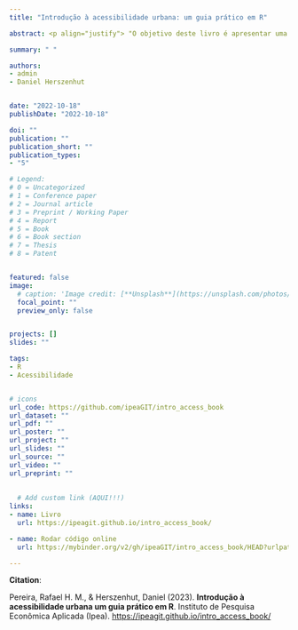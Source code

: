 ```yaml
---
title: "Introdução à acessibilidade urbana: um guia prático em R"

abstract: <p align="justify"> "O objetivo deste livro é apresentar uma introdução sobre os conceitos e habilidades práticas necessárias para fazer estudos e avaliações de impacto sobre acessibilidade urbana. O livro começa dando uma visão geral sobre o conceito e indicadores de acessibilidade. Em seguida, ensina como analisar dados espaciais e de redes de transporte para se calcular estimativas de acessibilidade por diferentes modos de transporte e como visualizar esses resultados em mapas e gráficos. O livro também busca familiarizar o leitor com dados de redes de transporte público em formato GTFS e ensina como manipular e visualizar esse tipo de dado. Num dos seus principais capítulos, o livro ensina ainda como os dados e metodologia apresentados nos capítulos anteriores podem ser utilizados para avaliar o impacto de projetos de transporte sobre as condições de acesso a oportunidades da população. Por fim, o livro ensina como baixar, analisar e visualizar estimativas de acessibilidade já calculadas para cidades brasileiras e disponibilizadas pela equipe do Projeto Acesso a Oportunidades (AOP) do Ipea." </p>

summary: " "

authors:
- admin
- Daniel Herszenhut


date: "2022-10-18"
publishDate: "2022-10-18"

doi: ""
publication: ""
publication_short: ""
publication_types:
- "5"

# Legend: 
# 0 = Uncategorized
# 1 = Conference paper
# 2 = Journal article
# 3 = Preprint / Working Paper
# 4 = Report
# 5 = Book
# 6 = Book section
# 7 = Thesis
# 8 = Patent


featured: false
image:
  # caption: 'Image credit: [**Unsplash**](https://unsplash.com/photos/jdD8gXaTZsc)'
  focal_point: ""
  preview_only: false


projects: []
slides: ""

tags:
- R
- Acessibilidade


# icons
url_code: https://github.com/ipeaGIT/intro_access_book
url_dataset: ""
url_pdf: ""
url_poster: ""
url_project: ""
url_slides: ""
url_source: ""
url_video: ""
url_preprint: ""
  
  
  # Add custom link (AQUI!!!)
links:
- name: Livro
  url: https://ipeagit.github.io/intro_access_book/

- name: Rodar código online
  url: https://mybinder.org/v2/gh/ipeaGIT/intro_access_book/HEAD?urlpath=rstudio

---
```


__Citation__:

Pereira, Rafael H. M., & Herszenhut, Daniel (2023). **Introdução à acessibilidade urbana um guia prático em R**. Instituto de Pesquisa Econômica Aplicada (Ipea). <https://ipeagit.github.io/intro_access_book/>

